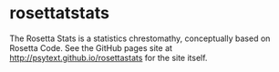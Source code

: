 # rosettatstats
The Rosetta Stats is a statistics chrestomathy, conceptually based on Rosetta Code. See the GitHub pages site at http://psytext.github.io/rosettastats for the site itself.
